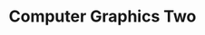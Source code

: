 ---
layout: course-cards
type: course-home
appsused: macos, cc, indd, ai, psd, pdf
title: "Computer Graphics Two"
level: cg2
course: "Computer Graphics Two"
description: "DSN1567 -- Students focus on creating documents which comply with industry standards for print production. Emphasis is placed on the importance of file management and job planning. With the support of detailed online lessons and video tutorials, students learn increasingly intricate software techniques for building electronic documents using Adobe InDesign, Photoshop, Illustrator and Acrobat. These documents will pass preflight at a commercial printer."
---